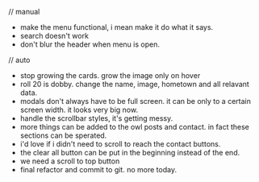 // manual

- make the menu functional, i mean make it do what it says.
- search doesn't work
- don't blur the header when menu is open.

// auto

- stop growing the cards. grow the image only on hover
- roll 20 is dobby. change the name, image, hometown and all relavant data.
- modals don't always have to be full screen. it can be only to a certain screen width. it looks very big now.
- handle the scrollbar styles, it's getting messy.
- more things can be added to the owl posts and contact. in fact these sections can be sperated.
- i'd love if i didn't need to scroll to reach the contact buttons.
- the clear all button can be put in the beginning instead of the end.
- we need a scroll to top button
- final refactor and commit to git. no more today.
